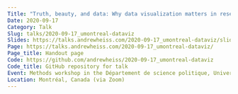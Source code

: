 ```yaml
---
Title: "Truth, beauty, and data: Why data visualization matters in research"
Date: 2020-09-17
Category: Talk
Slug: talks/2020-09-17_umontreal-dataviz
Slides: https://talks.andrewheiss.com/2020-09-17_umontreal-dataviz/slides.html
Page: https://talks.andrewheiss.com/2020-09-17_umontreal-dataviz/
Page_title: Handout page
Code: https://github.com/andrewheiss/2020-09-17_umontreal-dataviz
Code_title: GitHub repository for talk
Event: Methods workshop in the Département de science politique, Université de Montréal
Location: Montréal, Canada (via Zoom)
---
```

